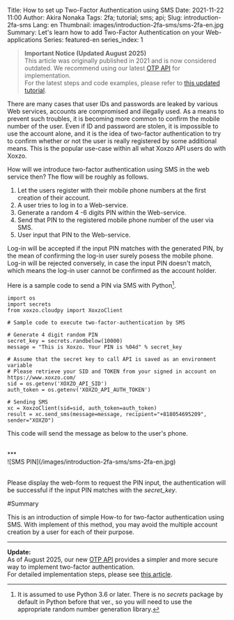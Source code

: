 Title: How to set up Two-Factor Authentication using SMS
Date: 2021-11-22 11:00
Author: Akira Nonaka
Tags: 2fa; tutorial; sms; api;
Slug: introduction-2fa-sms
Lang: en
Thumbnail: images/introduction-2fa-sms/sms-2fa-en.jpg
Summary: Let's learn how to add Two-Factor Authentication on your Web-applications
Series: featured-en
series_index: 1

> **Important Notice (Updated August 2025)**  
> This article was originally published in 2021 and is now considered outdated. We recommend using our latest [OTP API](https://docs.xoxzo.com/en/otp) for implementation.  
> For the latest steps and code examples, please refer to [this updated tutorial](https://blog.xoxzo.com/en/2025/08/15/otp-api-2fa-tutorial/).



There are many cases that user IDs and passwords are leaked by various Web services, 
accounts are compromised and illegally used.
As a means to prevent such troubles, it is becoming more common to confirm the mobile number of the user.
Even if ID and password are stolen, it is impossible to use the account alone, and it is the idea of two-factor authentication to try to confirm whether or not the user is really registered by some additional means.
This is the popular use-case within all what Xoxzo API users do with Xoxzo.

How will we introduce two-factor authentication using SMS in the web service then?
The flow will be roughly as follows.

1. Let the users register with their mobile phone numbers at the first creation of their account.
1. A user tries to log in to a Web-service.
1. Generate a random 4 -6 digits PIN within the Web-service.
1. Send that PIN to the registered mobile phone number of the user via SMS.
1. User input that PIN to the Web-service.

Log-in will be accepted if the input PIN matches with the generated PIN, by the mean of confirming the log-in user surely posess the mobile phone.
Log-in will be rejected conversely, in case the input PIN doesn't match, which means the log-in user cannot be confirmed as the account holder.

Here is a sample code to send a PIN via SMS with Python[^1].

    import os
    import secrets
    from xoxzo.cloudpy import XoxzoClient
    
    # Sample code to execute two-factor-authentication by SMS
    
    # Generate 4 digit random PIN
    secret_key = secrets.randbelow(10000)
    message = "This is Xoxzo. Your PIN is %04d" % secret_key
    
    # Assume that the secret key to call API is saved as an environment variable
    # Please retrieve your SID and TOKEN from your signed in account on https://www.xoxzo.com/
    sid = os.getenv('XOXZO_API_SID')
    auth_token = os.getenv('XOXZO_API_AUTH_TOKEN')
    
    # Sending SMS
    xc = XoxzoClient(sid=sid, auth_token=auth_token)
    result = xc.send_sms(message=message, recipient="+818054695209", sender="XOXZO")

This code will send the message as below to the user's phone.

<br>
***
<br>
![SMS PIN](/images/introduction-2fa-sms/sms-2fa-en.jpg)
<br>
<br>

Please display the web-form to request the PIN input, the authentication will be successful if the input PIN matches with the *secret_key*.
 
#Summary

This is an introduction of simple How-to for two-factor authentication using SMS.
With implement of this method, you may avoid the multiple account creation by a user for each of their purpose.

[^1]: It is assumed to use Python 3.6 or later. There is no *secrets* package by default in Python before that ver., so you will need to use the appropriate random number generation library.

---
**Update:**  
As of August 2025, our new [OTP API](https://docs.xoxzo.com/en/otp) provides a simpler and more secure way to implement two-factor authentication.  
For detailed implementation steps, please see [this article](https://blog.xoxzo.com/en/2025/08/15/otp-api-2fa-tutorial/).

